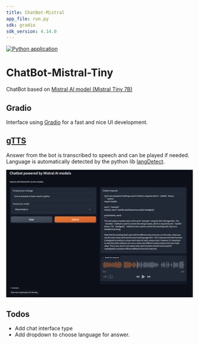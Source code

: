 ```yaml
---
title: ChatBot-Mistral
app_file: run.py
sdk: gradio
sdk_version: 4.14.0
---
```

[![Python application](https://github.com/MadeInFck/ChatBot-Mistral-Tiny/actions/workflows/python-app.yml/badge.svg)](https://github.com/MadeInFck/ChatBot-Mistral-Tiny/actions/workflows/python-app.yml)

# ChatBot-Mistral-Tiny
 ChatBot based on [Mistral AI model (Mistral Tiny 7B)](mistral.ai) 

 
## Gradio
Interface using [Gradio](gradio.app) for a fast and nice UI development.

## [gTTS](https://gtts.readthedocs.io/en/latest/)
Answer from the bot is transcribed to speech and can be played if needed. Language is automatically detected by the python lib [langDetect](https://pypi.org/project/langdetect/).

![Snapshot of the ChatBot](/ChatBot-MistralAI.png)

## Todos
* Add chat interface type
* Add dropdown to choose language for answer.